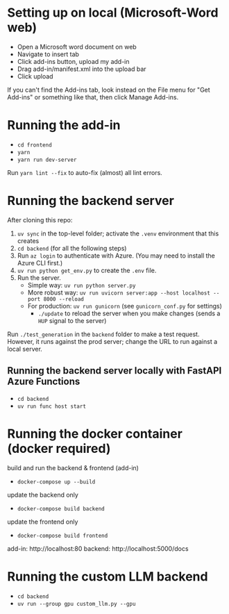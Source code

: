 # Setting up on local (Microsoft-Word web)

- Open a Microsoft word document on web
- Navigate to insert tab
- Click add-ins button, upload my add-in
- Drag add-in/manifest.xml into the upload bar
- Click upload

If you can't find the Add-ins tab, look instead on the File menu for "Get Add-ins" or something like that, then click Manage Add-ins.

# Running the add-in

- `cd frontend`
- `yarn`
- `yarn run dev-server`

Run `yarn lint --fix` to auto-fix (almost) all lint errors.

# Running the backend server

After cloning this repo:

1. `uv sync` in the top-level folder; activate the `.venv` environment that this creates
2. `cd backend` (for all the following steps)
3. Run `az login` to authenticate with Azure. (You may need to install the Azure CLI first.)
4. `uv run python get_env.py` to create the `.env` file.
5. Run the server.
   - Simple way: `uv run python server.py`
   - More robust way: `uv run uvicorn server:app --host localhost --port 8000 --reload`
   - For production: `uv run gunicorn` (see `gunicorn_conf.py` for settings)
     - `./update` to reload the server when you make changes (sends a `HUP` signal to the server)

Run `./test_generation` in the `backend` folder to make a test request. However, it runs against the prod server; change the URL to run against a local server.

## Running the backend server locally with FastAPI Azure Functions

- `cd backend`
- `uv run func host start`

# Running the docker container (docker required)

build and run the backend & frontend (add-in)

- `docker-compose up --build`

update the backend only

- `docker-compose build backend`

update the frontend only

- `docker-compose build frontend`

add-in: http://localhost:80
backend: http://localhost:5000/docs

# Running the custom LLM backend

- `cd backend`
- `uv run --group gpu custom_llm.py --gpu`
